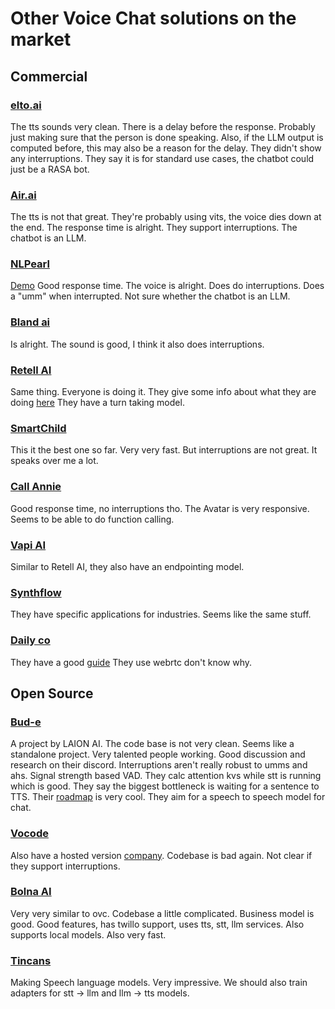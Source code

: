 # Other Voice Chat solutions on the market

## Commercial

### [elto.ai](https://elto.ai)

The tts sounds very clean. There is a delay before the
response. Probably just making sure that the person is done 
speaking. Also, if the LLM output is computed before, this 
may also be a reason for the delay. 
They didn't show any interruptions.
They say it is for standard use cases, the chatbot could just
be a RASA bot.


### [Air.ai](https://air.ai)

The tts is not that great. They're probably using 
vits, the voice dies down at the end. The response time
is alright. They support interruptions. The chatbot is 
an LLM. 

### [NLPearl](https://nlpearl.ai/)

[Demo](https://www.youtube.com/watch?v=VX7bAvkQkNQ&t=92s&ab_channel=PEARL)
Good response time. The voice is alright. Does do interruptions. 
Does a "umm" when interrupted. Not sure whether the chatbot is an LLM.

### [Bland ai](https://bland.ai)

Is alright. The sound is good, I think it also does interruptions.

### [Retell AI](https://www.retellai.com/)

Same thing. Everyone is doing it. They give some info about 
what they are doing [here](https://docs.retellai.com/blog/build-voice-agent)
They have a turn taking model.

### [SmartChild](https://smarterchild.chat/)

This it the best one so far. Very very fast.
But interruptions are not great. It speaks over me a lot.

### [Call Annie](https://callannie.ai/)

Good response time, no interruptions tho. 
The Avatar is very responsive. Seems to be able to do 
function calling.

### [Vapi AI](https://vapi.ai/)

Similar to Retell AI, they also have an endpointing model.

### [Synthflow](https://synthflow.ai/)

They have specific applications for industries.
Seems like the same stuff.

### [Daily co](https://www.daily.co/)

They have a good [guide](https://www.daily.co/blog/how-to-talk-to-an-llm-with-your-voice/)
They use webrtc don't know why.

## Open Source

### [Bud-e](https://github.com/LAION-AI/natural_voice_assistant)

A project by LAION AI. The code base is not very clean.
Seems like a standalone project. Very talented people working.
Good discussion and research on their discord.
Interruptions aren't really robust to umms and ahs.
Signal strength based VAD. They calc attention kvs while 
stt is running which is good. They say the biggest bottleneck 
is waiting for a sentence to TTS.
Their [roadmap](https://laion.ai/blog/bud-e/#a-roadmap-towards-empathic--natural-ai-voice-assistants) is very cool. 
They aim for a speech to speech model for chat.

### [Vocode](https://github.com/vocodedev/vocode-python)

Also have a hosted version [company](https://www.vocode.dev/).
Codebase is bad again. Not clear if they support interruptions.

### [Bolna AI](https://github.com/bolna-ai/bolna)

Very very similar to ovc. Codebase a little complicated. 
Business model is good. Good features, has twillo support,
uses tts, stt, llm services. Also supports local models.
Also very fast. 


### [Tincans](https://tincans.ai/)

Making Speech language models. Very impressive.
We should also train adapters for stt -> llm and llm -> tts models.
